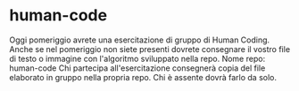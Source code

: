 # human-code
Oggi pomeriggio avrete una esercitazione di gruppo di Human Coding. Anche se nel pomeriggio non siete presenti dovrete consegnare il vostro file di testo o immagine con l'algoritmo sviluppato nella repo.
Nome repo: human-code
Chi partecipa all'esercitazione consegnerà copia del file elaborato in gruppo nella propria repo.
Chi è assente dovrà farlo da solo.
